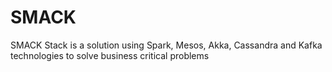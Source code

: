 # SMACK


SMACK Stack is a solution using Spark, Mesos, Akka, Cassandra and Kafka technologies to solve business critical problems



